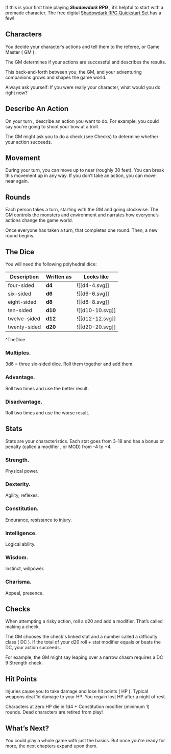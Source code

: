 If this is your first time playing **_Shadowdark RPG_** , it’s helpful to start with a premade character. The free digital [Shadowdark RPG Quickstart Set](https://www.thearcanelibrary.com/products/shadowdark-rpg-quickstart-set) has a few!

## Characters
You decide your character’s actions and tell them to the referee, or Game Master ( GM ).

The GM determines if your actions are successful and describes the results.

This back-and-forth between you, the GM, and your adventuring companions grows and shapes the game world.

Always ask yourself: If you were really your character, what would you do right now?

## Describe An Action
On your turn , describe an action you want to do. For example, you could say you’re going to shoot your bow at a troll.

The GM might ask you to do a check (see Checks) to determine whether your action succeeds.

## Movement
During your turn, you can move up to near (roughly 30 feet). You can break this movement up in any way. If you don’t take an action, you can move near again.

## Rounds
Each person takes a turn, starting with the GM and going clockwise. The GM controls the monsters and environment and narrates how everyone’s actions change the game world.

Once everyone has taken a turn, that completes one round. Then, a new round begins.

## The Dice
You will need the following polyhedral dice:

| Description  | Written as  | Looks like |
| ------------ | ----------- | ---------- |
| four-sided   |  **d4**   | ![[d4-4.svg]]  |
| six-sided    |  **d6**   | ![[d6-6.svg]]  |
| eight-sided  |  **d8**   | ![[d8-8.svg]]  |
| ten-sided    |  **d10**  | ![[d10-10.svg]]  |
| twelve-sided |  **d12**  | ![[d12-12.svg]]  |
| twenty-sided |  **d20**  | ![[d20-20.svg]]  |
^TheDice
### **Multiples.**
3d6 = three six-sided dice. Roll them together and add them.

### **Advantage.** 
Roll two times and use the better result.

### **Disadvantage.** 
Roll two times and use the worse result.

## **Stats**
Stats are your characteristics. Each stat goes from 3-18 and has a bonus or penalty (called a modifier , or MOD) from -4 to +4.

### **Strength.** 
Physical power.

### **Dexterity.**
Agility, reflexes.

### **Constitution.**
Endurance, resistance to injury.

### **Intelligence.**
Logical ability.

### **Wisdom.**
Instinct, willpower.

### **Charisma.**
Appeal, presence.

## Checks
When attempting a risky action, roll a d20 and add a modifier. That’s called making a check.

The GM chooses the check's linked stat and a number called a difficulty class ( DC ). If the total of your d20 roll + stat modifier equals or beats the DC, your action succeeds.

For example, the GM might say leaping over a narrow chasm requires a DC 9 Strength check.

## Hit Points
Injuries cause you to take damage and lose hit points ( HP ). Typical weapons deal 1d damage to your HP. You regain lost HP after a night of rest.

Characters at zero HP die in 1d4 + Constitution modifier (minimum 1) rounds. Dead characters are retired from play!

## What’s Next?
You could play a whole game with just the basics. But once you're ready for more, the next chapters expand upon them.

